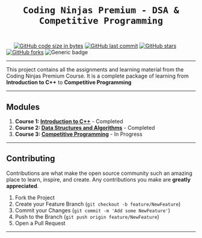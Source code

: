 <code>
  <h1 align="center">Coding Ninjas Premium - DSA & Competitive Programming</h1>
</code>

&nbsp;&nbsp;&nbsp;&nbsp;&nbsp;[![GitHub code size in bytes](https://img.shields.io/github/languages/code-size/coding-ninja-dsa-competitive-package/codig-ninja-dsa-learning?logo=github&style=for-the-badge)](https://github.com/coding-ninja-dsa-competitive-package/) 
[![GitHub last commit](https://img.shields.io/github/last-commit/coding-ninja-dsa-competitive-package/codig-ninja-dsa-learning?style=for-the-badge&logo=git&color=green)](https://github.com/coding-ninja-dsa-competitive-package/) 
[![GitHub stars](https://img.shields.io/github/stars/coding-ninja-dsa-competitive-package/codig-ninja-dsa-learning?style=for-the-badge&logo=github)](https://github.com/coding-ninja-dsa-competitive-package/stargazers) 
[![GitHub forks](https://img.shields.io/github/forks/coding-ninja-dsa-competitive-package/codig-ninja-dsa-learning?style=for-the-badge&label=Fork&maxAge=2592000&logo=github)](https://github.com/coding-ninja-dsa-competitive-package/network)
![Generic badge](https://img.shields.io/badge/language-c%2B%2B-yellowgreen?style=for-the-badge)<!--![License](https://img.shields.io/github/license/coding-ninja-dsa-competitive-package/codig-ninja-dsa-learning?color=green&style=for-the-badge) -->

---

This project contains all the assignments and learning material from the Coding Ninjas Premium Course. It is a complete package of learning from **Introduction to C++** to **Competitive Programming**

---

## Modules

1. **Course 1: [Introduction to C++](./01-introduction-to-c++)** - Completed
2. **Course 2: [Data Structures and Algorithms](./02-data-structure-algorithms)** - Completed
3. **Course 3: [Competitive Programming](./03-competitive-programming)** - In Progress

---

## Contributing

Contributions are what make the open source community such an amazing place to learn, inspire, and create. Any contributions you make are **greatly appreciated**.

1. Fork the Project
2. Create your Feature Branch (`git checkout -b feature/NewFeature`)
3. Commit your Changes (`git commit -m 'Add some NewFeature'`)
4. Push to the Branch (`git push origin feature/NewFeature`)
5. Open a Pull Request

---


